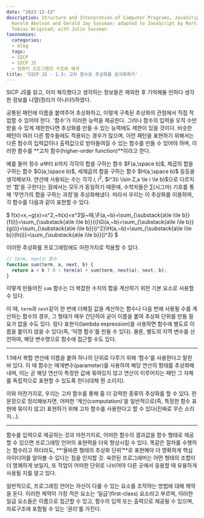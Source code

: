 ```yaml
---
date: "2023-12-13"
description: Structure and Interpretion of Computer Programs, JavaScript Edition /
  Harold Abelson and Gerald Jay Sussman; adapted to JavaScript by Martin Henz and
  Tobias Wrigstad; with Julie Sussman
taxonomies:
  categories:
  - blog
  tags:
  - SICP
  - SICP JS
  - 컴퓨터 프로그램의 구조와 해석
title: 'SICP JS - 1.3: 고차 함수로 추상화를 공식화하기'
---
```


SICP JS를 읽고, 이미 체득했다고 생각하는 정보들은 제외한 후 기억해둘 만하다 생각한 정보를 나열(정리가 아니다!)하였다.
<!-- more -->

공통된 패턴에 이름을 붙여주어 추상화하고, 이렇게 구축된 추상화의 관점에서 직접 작업할 수 있어야 한다. '함수'가 이러한 능력을 제공한다. 그러나 함수의 입력을 오직 수만 받을 수 있게 제한한다면 추상화를 만들 수 있는 능력에도 제한이 있을 것이다. 비슷한 패턴이 여러 다른 함수들에도 적용되는 경우가 많으며, 이런 패턴을 표현하기 위해서는 다른 함수의 입력값이나 출력값으로 받아들여질 수 있는 함수를 만들 수 있어야 하며, 이러한 함수를 **고차 함수(higher-order function)**이라고 한다.

예를 들어 정수 $a$부터 $b$까지 각각의 합을 구하는 함수 $F(a,\space b)$, 제곱의 합을 구하는 함수 $G(a,\space b)$, 세제곱의 합을 구하는 함수 $H(a,\space b)$ 등등을 생각해보자. 연산에 사용되는 수는 각각 $i$, $i^2$, $i^3(i \isin Z,a \le i \le b)$으로 다르지만 ‘합’을 구한다는 점에서는 모두가 동일하기 때문에, 수학자들은 $\sum$(시그마) 기호를 통해 ‘무언가의 합을 구하는 과정‘을 추상화해냈다. 따라서 우리는 이 추상화를 이용하여, 각 함수를 다음과 같이 표현할 수 있다.

$
f(x)=x,~g(x)=x^2,~h(x)=x^3일~때,\\F(a,~b)=\sum_{\substack{a\le i\le b}}{f(i)}=\sum_{\substack{a\le i\le b}}{i}\\G(a,~b)=\sum_{\substack{a\le i\le b}}{g(i)}=\sum_{\substack{a\le i\le b}}{i^2}\\H(a,~b)=\sum_{\substack{a\le i\le b}}{h(i)}=\sum_{\substack{a\le i\le b}}{i^3}
$

이러한 추상화를 프로그래밍에도 마찬가지로 적용할 수 있다.

```JavaScript
// term, next는 함수
function sum(term, a, next, b) {
  return a > b ? 0 : term(a) + sum(term, next(a), next, b);
}
```

이렇게 만들어진 `sum` 함수는 더 복잡한 수치의 합을 계산하기 위한 기본 요소로 사용할 수 있다.

이 때, `term`과 `next`같이 한 번에 더해질 값을 계산하는 함수나 다음 번에 사용될 수를 계산하는 함수의 경우, 그 형태가 매우 간단하여 굳이 이름을 붙여 추상화 단위를 만들 필요가 없을 수도 있다. 람다 표현식(lambda expression)을 사용하면 함수에 별도로 이름을 붙이지 않을 수 있다(즉, ‘익명 함수’를 만들 수 있다). 물론, 별도의 지역 변수를 선언하여, 해당 변수명으로 함수에 접근할 수도 있다.

---

1.1에서 복합 연산에 이름을 붙여 하나의 단위로 다루기 위해 ‘함수’를 사용한다고 말한 바 있다. 이 때 함수는 매개변수(parameter)를 사용하여 해당 연산의 형태를 추상화해내며, 이는 곧 해당 연산이 특정한 값에 묶여있지 않고 연산이 이루어지는 패턴 그 자체를 독립적으로 표현할 수 있도록 한다(대체 뭔 소리지).

이와 마찬가지로, 우리는 고차 함수를 통해 좀 더 강력한 종류의 추상화를 할 수 있다. 한 문장으로 정리해보자면, 어떠한 ‘계산(computation)’을 일반적으로(즉, 특정한 함수 표현에 묶이지 않고) 표현하기 위해 고차 함수를 사용한다고 할 수 있다(진짜로 무슨 소리지…).

---

함수를 입력으로 제공하는 것과 마찬가지로, 어떠한 함수의 결과값을 함수 형태로 제공할 수 있으면 프로그래밍 언어의 표현력을 더욱 향상시킬 수 있다. 똑같은 절차를 수행하는 함수라고 하더라도, **‘올바른 형태의 추상화 단위’**로 표현해야 더 명확하게 핵심 아이디어를 알아볼 수 있다는 점을 인지할 것. 숙련된 프로그래머는 어떤 형태의 조합이 더 명쾌하게 보일지, 또 작업이 어떠한 단위로 나뉘어야 다른 곳에서 응용할 때 유용하게 사용될 지를 알고 있다.

일반적으로, 프로그래밍 언어는 자신이 다룰 수 있는 요소를 조작하는 방법에 대해 제약을 둔다. 이러한 제약이 가장 적은 요소는 ‘일급’(first-class) 요소라고 부르며, 이러한 일급 요소들은 이름으로 접근할 수 있고, 함수의 입력 또는 출력으로 제공될 수 있으며, 자료구조에 포함될 수 있는 ‘권리’를 가진다.